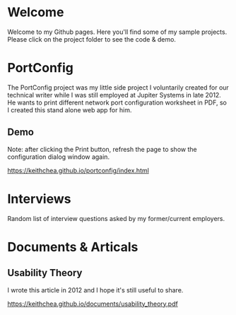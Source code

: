 # Welcome

Welcome to my Github pages. Here you'll find some of my sample projects. Please click on the project folder to see the code & demo.

# PortConfig

The PortConfig project was my little side project I voluntarily created for our technical writer while I was still employed at Jupiter Systems in late 2012. He wants to print different network port configuration worksheet in PDF, so I created this stand alone web app for him.

## Demo

Note: after clicking the Print button, refresh the page to show the configuration dialog window again.

https://keithchea.github.io/portconfig/index.html

# Interviews

Random list of interview questions asked by my former/current employers.

# Documents & Articals

## Usability Theory

I wrote this article in 2012 and I hope it's still useful to share.

https://keithchea.github.io/documents/usability_theory.pdf
